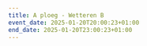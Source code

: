```yaml
---
title: A ploeg - Wetteren B
event_date: 2025-01-20T20:00:23+01:00
end_date: 2025-01-20T23:00:23+01:00
---
```

